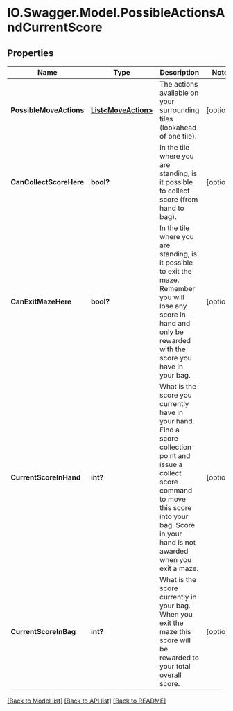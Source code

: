 # IO.Swagger.Model.PossibleActionsAndCurrentScore
## Properties

Name | Type | Description | Notes
------------ | ------------- | ------------- | -------------
**PossibleMoveActions** | [**List&lt;MoveAction&gt;**](MoveAction.md) | The actions available on your surrounding tiles (lookahead of one tile). | [optional] 
**CanCollectScoreHere** | **bool?** | In the tile where you are standing, is it possible to collect score (from hand to bag). | [optional] 
**CanExitMazeHere** | **bool?** | In the tile where you are standing, is it possible to exit the maze. Remember you will lose any score in hand  and only be rewarded with the score you have in your bag. | [optional] 
**CurrentScoreInHand** | **int?** | What is the score you currently have in your hand. Find a score collection point and issue a collect  score command to move this score into your bag. Score in your hand is not awarded when you exit a maze. | [optional] 
**CurrentScoreInBag** | **int?** | What is the score currently in your bag. When you exit the maze this score will be rewarded to your total  overall score. | [optional] 

[[Back to Model list]](../README.md#documentation-for-models) [[Back to API list]](../README.md#documentation-for-api-endpoints) [[Back to README]](../README.md)

